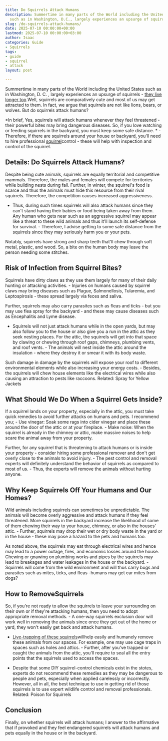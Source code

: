 ```yaml
---
title: Do Squirrels Attack Humans
description: Summertime in many parts of the World including the United States 
  such as in Washington, D.C., largely experiences an upsurge of squirrels
slug: /do-squirrels-attack-humans/
date: 2025-07-10 00:00:00+00:00
lastmod: 2025-07-10 00:00:00+03:00
author: Isaac
categories: Guide
- Squirrels
tags:
- guide
- squirrel
- attack
layout: post

---
```

Summertime in many parts of the World including the United States such as in Washington, D. C. , largely experiences an upsurge of squirrels - [they live longer too](https://pestpolicy.com/how-long-do-squirrels-live/).Well, squirrels are comparatively cute and most of us may get attracted to them. In fact, we argue that squirrels are not like lions, bears, or wolves. But do squirrels attack humans?

*In brief, Yes, squirrels will attack humans whenever they feel threatened - their powerful bites may bring dangerous diseases. So, if you love watching or feeding squirrels in the backyard, you must keep some safe distance. * - Therefore, if there are squirrels around your house or backyard, you'll need to hire professional [squirrel](https://pestpolicy.com/do-squirrels-carry-ticks/)control - these will help with inspection and control of the squirrel.

##  Details: Do Squirrels Attack Humans?

Despite being cute animals, squirrels are equally territorial and competitive mammals. Therefore, the males and females will compete for territories while building nests during fall. Further, in winter, the squirrel's food is scarce and thus the animals must hide this resource from their rival squirrels. Therefore, the competition causes increased aggressiveness.

- Thus, during such times squirrels will also attack humans since they can't stand having their babies or food being taken away from them. Any human who gets near such as an aggressive squirrel may appear like a threat to these wild animals and thus it'll launch its self-defense for survival. - Therefore, I advise getting to some safe distance from the squirrels since they may seriously harm you or your pets.

Notably, squirrels have strong and sharp teeth that'll chew through soft metal, plastic, and wood. So, a bite on the human body may leave the person needing some stitches.

##  Risk of Infection from Squirrel Bites?

Squirrels have dirty claws as they use them largely for many of their daily hunting or attacking activities. - Injuries on humans caused by squirrel claws may bring diseases such as Plague, Salmonellosis, Tularemia, and Leptospirosis - these spread largely via feces and saliva.

Further, squirrels may also carry parasites such as fleas and ticks - but you may use flea spray for the backyard - and these may cause diseases such as Encephalitis and Lyme disease.

- Squirrels will not just attack humans while in the open yards, but may also follow you to the house or also give you a run in the attic as they seek nesting places. For the attic, the squirrels will get into that space by clawing or chewing through roof gaps, chimneys, plumbing vents, and roof vents. - The animals will nest inside the attic around the insulation - where they destroy it or smear it with its body waste.

Such damage in damage by the squirrels will expose your roof to different environmental elements while also increasing your energy costs. - Besides, the squirrels will chew house elements like the electrical wires while also causing an attraction to pests like raccoons. Related: Spray for Yellow Jackets

##  **What Should We Do When a Squirrel Gets Inside?**

If a squirrel lands on your property, especially in the attic, you must take quick remedies to avoid further attacks on humans and pets. I recommend you; - Use vinegar: Soak some rags into cider vinegar and place these around the door of the attic or at your fireplace. - Make noise: When the squirrel is already in the chimney or attic, make massive noises to help scare the animal away from your property.

Further, for any squirrel that is threatening to attack humans or is inside your property - consider hiring some professional remover and don't get overly close to the animals to avoid injury. - The pest control and removal experts will definitely understand the behavior of squirrels as compared to most of us. - Thus, the experts will remove the animals without hurting anyone.

##  Why Keep Squirrels Off Your Humans and Our Homes?

Wild animals including squirrels can sometimes be unpredictable. The animals will become overly aggressive and attack humans if they feel threatened. More squirrels in the backyard increase the likelihood of some of them chewing their way to your house, chimney, or also in the houses' attic. - Further, squirrels may drop their wet or dry body waste in the yard or in the house - these may pose a hazard to the pets and humans too.

As noted above, the squirrels may eat through electrical wires and hence may lead to a power outage, fires, and economic losses around the house. Chewing or gnawing on plumbing works and pipes by the squirrels may lead to breakages and water leakages in the house or the backyard. - Squirrels will come from the wild environment and will thus carry bugs and parasites such as mites, ticks, and fleas -humans may get ear mites from dogs?

##  How to RemoveSquirrels

So, if you're not ready to allow the squirrels to leave your surrounding on their own or if they're attacking humans, then you need to adopt appropriate removal methods. - A one-way squirrels exclusion door will work well in removing the animals since once they get out of the home or yard, they won't easily get back and attack humans.

- [Live-trapping of these squirrels](https://pestpolicy.com/how-to-get-rid-of-squirrels-in-the-yard/)willhelp easily and humanely remove these animals from our spaces. For example, one may use cage traps in spaces such as holes and attics. - Further, after you've trapped or caught the animals from the attic, you'll require to seal all the entry points that the squirrels used to access the spaces.

- Despite that some DIY squirrel-control chemicals exist in the stotes, experts do not recommend these remedies as they may be dangerous to people and pets, especially when applied carelessly or incorrectly. However, all in all, the best technique to use in getting rid of those squirrels is to use expert wildlife control and removal professionals. Related: Poison for Squirrels

##  Conclusion

Finally, on whether squirrels will attack humans; I answer to the affirmative that if provoked and they feel endangered squirrels will attack humans and pets equally in the house or in the backyard.